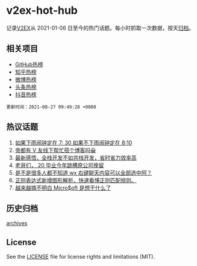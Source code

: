 # v2ex-hot-hub

 记录[V2EX](https://www.v2ex.com/)从 2021-01-06 日至今的热门话题。每小时抓取一次数据，按天[归档](archives)。
 
 ## 相关项目

- [GitHub热榜](https://github.com/snaildev/github-hot-hub)
- [知乎热榜](https://github.com/snaildev/zhihu-hot-hub)
- [微博热榜](https://github.com/snaildev/weibo-hot-hub)
- [头条热榜](https://github.com/snaildev/toutiao-hot-hub)
- [抖音热榜](https://github.com/snaildev/douyin-hot-hub)


 `更新时间：2021-08-27 09:49:28 +0800`

## 热议话题

1. [如果下雨闹钟定在 7: 30 如果不下雨闹钟定在 8:10](https://www.v2ex.com/t/798075)
1. [帝都有 V 友线下帮忙搭个博客吗😀](https://www.v2ex.com/t/798106)
1. [最新感悟，全栈开发不如共栈开发，省时省力效率高](https://www.v2ex.com/t/798115)
1. [老哥们， 20 毕业今年跳槽原公司挽留](https://www.v2ex.com/t/798145)
1. [是不是很多人都不知道 wx 右键聊天内容可以全部选中阿？](https://www.v2ex.com/t/798077)
1. [正则表达式新增图形解析，快速看懂正则匹配规则。](https://www.v2ex.com/t/798083)
1. [越来越搞不明白 Micro$oft 是想干什么了](https://www.v2ex.com/t/798220)

## 历史归档

[archives](archives)

## License

See the [LICENSE](LICENSE) file for license rights and limitations (MIT).
